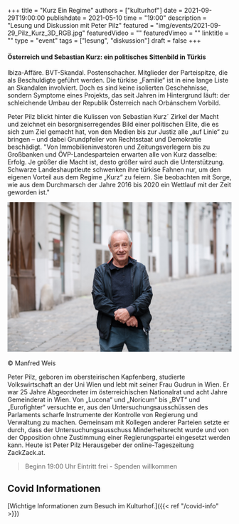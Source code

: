+++
title = "Kurz Ein Regime"
authors = ["kulturhof"]
date = 2021-09-29T19:00:00
publishdate = 2021-05-10
time = "19:00"
description = "Lesung und Diskussion mit Peter Pilz"
featured = "img/events/2021-09-29_Pilz_Kurz_3D_RGB.jpg"
featuredVideo = ""
featuredVimeo = ""
linktitle = ""
type = "event"
tags = ["lesung", "diskussion"]
draft = false
+++

#### Österreich und Sebastian Kurz: ein politisches Sittenbild in Türkis

Ibiza-Affäre. BVT-Skandal. Postenschacher. Mitglieder der Parteispitze, die als Beschuldigte geführt werden. Die türkise „Familie“ ist in eine lange Liste an Skandalen involviert. Doch es sind keine isolierten Geschehnisse, sondern Symptome eines Projekts, das seit Jahren im Hintergrund läuft: der schleichende Umbau der Republik Österreich nach Orbánschem Vorbild.

Peter Pilz blickt hinter die Kulissen von Sebastian Kurzˊ Zirkel der Macht und zeichnet ein besorgniserregendes Bild einer politischen Elite, die es sich zum Ziel gemacht hat, von den Medien bis zur Justiz alle „auf Linie“ zu bringen – und dabei Grundpfeiler von Rechtsstaat und Demokratie beschädigt. "Von Immobilieninvestoren und Zeitungsverlegern bis zu Großbanken und ÖVP-Landesparteien erwarten alle von Kurz dasselbe: Erfolg. Je größer die Macht ist, desto größer wird auch die Unterstützung. Schwarze Landeshauptleute schwenken ihre türkise Fahnen nur, um den eigenen Vorteil aus dem Regime „Kurz“ zu feiern. Sie beobachten mit Sorge, wie aus dem Durchmarsch der Jahre 2016 bis 2020 ein Wettlauf mit der Zeit geworden ist."

![Peter Pilz](/img/events/2021-09-29_PilzPeter_c_ManfredWeis.jpg)

© Manfred Weis

Peter Pilz, geboren im obersteirischen Kapfenberg, studierte Volkswirtschaft an der Uni Wien und lebt mit seiner Frau Gudrun in Wien. Er war 25 Jahre Abgeordneter im österreichischen Nationalrat und acht Jahre Gemeinderat in Wien. Von „Lucona“ und „Noricum“ bis „BVT“ und „Eurofighter“ versuchte er, aus den Untersuchungsausschüssen des Parlaments scharfe Instrumente der Kontrolle von Regierung und Verwaltung zu machen. Gemeinsam mit Kollegen anderer Parteien setzte er durch, dass der Untersuchungsausschuss Minderheitsrecht wurde und von der Opposition ohne Zustimmung einer Regierungspartei eingesetzt werden kann. Heute ist Peter Pilz Herausgeber der online-Tageszeitung ZackZack.at.

>Beginn 19:00 Uhr
>Eintritt frei - Spenden willkommen


## Covid Informationen

[Wichtige Informationen zum Besuch im Kulturhof.]({{< ref "/covid-info" >}})
